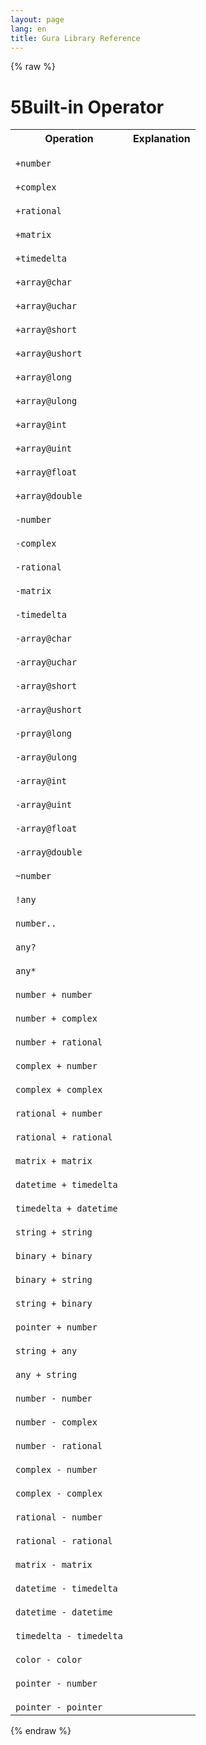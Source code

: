 ```yaml
---
layout: page
lang: en
title: Gura Library Reference
---
```


{% raw %}
<h1><span class="caption-index-1">5</span><a name="anchor-5"></a>Built-in Operator</h1>
<p>
<table>

<tr>
<th>
Operation</th>
<th>
Explanation</th>
</tr>

<tr>
<td>
<code>
+number</code>
</td>
<td>
</td>
</tr>

<tr>
<td>
<code>
+complex</code>
</td>
<td>
</td>
</tr>

<tr>
<td>
<code>
+rational</code>
</td>
<td>
</td>
</tr>

<tr>
<td>
<code>
+matrix</code>
</td>
<td>
</td>
</tr>

<tr>
<td>
<code>
+timedelta</code>
</td>
<td>
</td>
</tr>

<tr>
<td>
<code>
+array@char</code>
</td>
<td>
</td>
</tr>

<tr>
<td>
<code>
+array@uchar</code>
</td>
<td>
</td>
</tr>

<tr>
<td>
<code>
+array@short</code>
</td>
<td>
</td>
</tr>

<tr>
<td>
<code>
+array@ushort</code>
</td>
<td>
</td>
</tr>

<tr>
<td>
<code>
+array@long</code>
</td>
<td>
</td>
</tr>

<tr>
<td>
<code>
+array@ulong</code>
</td>
<td>
</td>
</tr>

<tr>
<td>
<code>
+array@int</code>
</td>
<td>
</td>
</tr>

<tr>
<td>
<code>
+array@uint</code>
</td>
<td>
</td>
</tr>

<tr>
<td>
<code>
+array@float</code>
</td>
<td>
</td>
</tr>

<tr>
<td>
<code>
+array@double</code>
</td>
<td>
</td>
</tr>

<tr>
<td>
<code>
-number</code>
</td>
<td>
</td>
</tr>

<tr>
<td>
<code>
-complex</code>
</td>
<td>
</td>
</tr>

<tr>
<td>
<code>
-rational</code>
</td>
<td>
</td>
</tr>

<tr>
<td>
<code>
-matrix</code>
</td>
<td>
</td>
</tr>

<tr>
<td>
<code>
-timedelta</code>
</td>
<td>
</td>
</tr>

<tr>
<td>
<code>
-array@char</code>
</td>
<td>
</td>
</tr>

<tr>
<td>
<code>
-array@uchar</code>
</td>
<td>
</td>
</tr>

<tr>
<td>
<code>
-array@short</code>
</td>
<td>
</td>
</tr>

<tr>
<td>
<code>
-array@ushort</code>
</td>
<td>
</td>
</tr>

<tr>
<td>
<code>
-prray@long</code>
</td>
<td>
</td>
</tr>

<tr>
<td>
<code>
-array@ulong</code>
</td>
<td>
</td>
</tr>

<tr>
<td>
<code>
-array@int</code>
</td>
<td>
</td>
</tr>

<tr>
<td>
<code>
-array@uint</code>
</td>
<td>
</td>
</tr>

<tr>
<td>
<code>
-array@float</code>
</td>
<td>
</td>
</tr>

<tr>
<td>
<code>
-array@double</code>
</td>
<td>
</td>
</tr>

<tr>
<td>
<code>
~number</code>
</td>
<td>
</td>
</tr>

<tr>
<td>
<code>
!any</code>
</td>
<td>
</td>
</tr>

<tr>
<td>
<code>
number..</code>
</td>
<td>
</td>
</tr>

<tr>
<td>
<code>
any?</code>
</td>
<td>
</td>
</tr>

<tr>
<td>
<code>
any*</code>
</td>
<td>
</td>
</tr>

<tr>
<td>
<code>
number + number</code>
</td>
<td>
</td>
</tr>

<tr>
<td>
<code>
number + complex</code>
</td>
<td>
</td>
</tr>

<tr>
<td>
<code>
number + rational</code>
</td>
<td>
</td>
</tr>

<tr>
<td>
<code>
complex + number</code>
</td>
<td>
</td>
</tr>

<tr>
<td>
<code>
complex + complex</code>
</td>
<td>
</td>
</tr>

<tr>
<td>
<code>
rational + number</code>
</td>
<td>
</td>
</tr>

<tr>
<td>
<code>
rational + rational</code>
</td>
<td>
</td>
</tr>

<tr>
<td>
<code>
matrix + matrix</code>
</td>
<td>
</td>
</tr>

<tr>
<td>
<code>
datetime + timedelta</code>
</td>
<td>
</td>
</tr>

<tr>
<td>
<code>
timedelta + datetime</code>
</td>
<td>
</td>
</tr>

<tr>
<td>
<code>
string + string</code>
</td>
<td>
</td>
</tr>

<tr>
<td>
<code>
binary + binary</code>
</td>
<td>
</td>
</tr>

<tr>
<td>
<code>
binary + string</code>
</td>
<td>
</td>
</tr>

<tr>
<td>
<code>
string + binary</code>
</td>
<td>
</td>
</tr>

<tr>
<td>
<code>
pointer + number</code>
</td>
<td>
</td>
</tr>

<tr>
<td>
<code>
string + any</code>
</td>
<td>
</td>
</tr>

<tr>
<td>
<code>
any + string</code>
</td>
<td>
</td>
</tr>

<tr>
<td>
<code>
number - number</code>
</td>
<td>
</td>
</tr>

<tr>
<td>
<code>
number - complex</code>
</td>
<td>
</td>
</tr>

<tr>
<td>
<code>
number - rational</code>
</td>
<td>
</td>
</tr>

<tr>
<td>
<code>
complex - number</code>
</td>
<td>
</td>
</tr>

<tr>
<td>
<code>
complex - complex</code>
</td>
<td>
</td>
</tr>

<tr>
<td>
<code>
rational - number</code>
</td>
<td>
</td>
</tr>

<tr>
<td>
<code>
rational - rational</code>
</td>
<td>
</td>
</tr>

<tr>
<td>
<code>
matrix - matrix</code>
</td>
<td>
</td>
</tr>

<tr>
<td>
<code>
datetime - timedelta</code>
</td>
<td>
</td>
</tr>

<tr>
<td>
<code>
datetime - datetime</code>
</td>
<td>
</td>
</tr>

<tr>
<td>
<code>
timedelta - timedelta</code>
</td>
<td>
</td>
</tr>

<tr>
<td>
<code>
color - color</code>
</td>
<td>
</td>
</tr>

<tr>
<td>
<code>
pointer - number</code>
</td>
<td>
</td>
</tr>

<tr>
<td>
<code>
pointer - pointer</code>
</td>
<td>
</td>
</tr>

</table>

</p>
<p />

{% endraw %}
